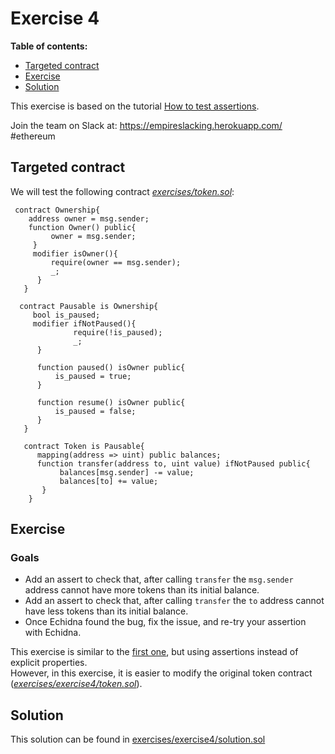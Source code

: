 # Exercise 4

**Table of contents:**

- [Targeted contract](#targeted-contract)
- [Exercise](#exercise)
- [Solution](#solution)

This exercise is based on the tutorial [How to test assertions](./assertion-checking.md).

Join the team on Slack at: https://empireslacking.herokuapp.com/ #ethereum

## Targeted contract

We will test the following contract *[exercises/token.sol](exercises/token.sol)*:

```Solidity
 contract Ownership{
    address owner = msg.sender;
    function Owner() public{
         owner = msg.sender;
     }
     modifier isOwner(){
         require(owner == msg.sender);
         _;
      }
   }

  contract Pausable is Ownership{
     bool is_paused;
     modifier ifNotPaused(){
              require(!is_paused);
              _;
      }

      function paused() isOwner public{
          is_paused = true;
      }

      function resume() isOwner public{
          is_paused = false;
      }
   }

   contract Token is Pausable{
      mapping(address => uint) public balances;
      function transfer(address to, uint value) ifNotPaused public{
           balances[msg.sender] -= value;
           balances[to] += value;
       }
    }

```

## Exercise

### Goals

- Add an assert to check that, after calling `transfer` the `msg.sender` address cannot have more tokens than its initial balance.
- Add an assert to check that, after calling `transfer` the `to` address cannot have less tokens than its initial balance.
- Once Echidna found the bug, fix the issue, and re-try your assertion with Echidna.

This exercise is similar to the [first one](Exercise-1.md), but using assertions instead of explicit properties.  
However, in this exercise, it is easier to modify the original token contract (*[exercises/exercise4/token.sol](./exercises/exercise4/token.sol)*).

## Solution

This solution can be found in [exercises/exercise4/solution.sol](./exercises/exercise4/solution.sol)
